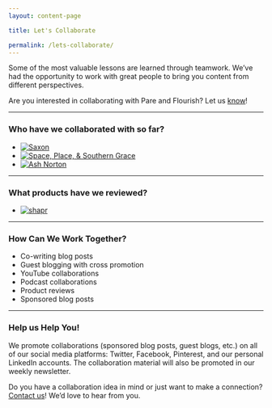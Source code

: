 ```yaml
---
layout: content-page

title: Let's Collaborate

permalink: /lets-collaborate/
---
```


<p>Some of the most valuable lessons are learned through teamwork. We’ve had the opportunity to work with great people to bring you content from different perspectives. </p>

Are you interested in collaborating with Pare and Flourish? Let us <a href="{{site.email}}">know</a>!

<hr class="secondary">

### Who have we collaborated with so far?

<ul class="collaborateList">
	<li>
		<a href="{{site.url}}/blog/interview-tips-from-an-introvert/">
			<img class="img-responsive img-fluid" src="{{site.url}}/images/collaborate/saxon.jpg" alt="Saxon" title="Saxon">
		</a>
	</li>
	<li>
		<a href="{{site.url}}/blog/your-questions-about-workplace-holidays-answered/">
			<img class="img-responsive img-fluid" src="{{site.url}}/images/collaborate/spacePlaceAndSouthernGrace.jpg" alt="Space, Place, & Southern Grace" title="Space, Place, & Southern Grace">
		</a>
	</li>
	<li>
		<a href="{{site.url}}/blog/stop-consuming-learn-by-doing/">
			<img class="img-responsive img-fluid" src="{{site.url}}/images/collaborate/ashNorton.jpg" alt="Ash Norton" title="Ash Norton">
		</a>
	</li>
</ul>

<hr class="secondary">

### What products have we reviewed?

<ul class="collaborateList">
	<li>
		<a href="{{site.url}}/blog/why-you-should-be-using-the-shapr-networking-app/">
			<img class="img-responsive img-fluid" src="{{site.url}}/images/collaborate/shapr.jpg" alt="shapr" title="shapr">
		</a>
	</li>
</ul>

<hr class="secondary">

### How Can We Work Together?

<ul>
	<li>Co-writing blog posts</li>
	<li>Guest blogging with cross promotion</li>
	<li>YouTube collaborations</li>
	<li>Podcast collaborations</li>
	<li>Product reviews </li>
	<li>Sponsored blog posts</li>
</ul>

<hr class="secondary">

### Help us Help You!

We promote collaborations (sponsored blog posts, guest blogs, etc.) on all of our social media platforms: Twitter, Facebook, Pinterest, and our personal LinkedIn accounts. The collaboration material will also be promoted in our weekly newsletter. 

Do you have a collaboration idea in mind or just want to make a connection? <a href="mailto:{{site.email}}">Contact us</a>! We’d love to hear from you. 
